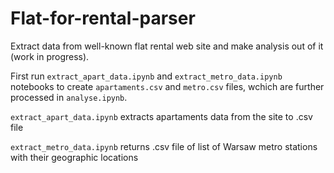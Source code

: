 # Flat-for-rental-parser

Extract data from well-known flat rental web site and make analysis out of it (work in progress).

First run `extract_apart_data.ipynb` and `extract_metro_data.ipynb` notebooks to create `apartaments.csv` and `metro.csv` files, wchich are further processed in `analyse.ipynb`.

`extract_apart_data.ipynb` extracts apartaments data from the site to .csv file

`extract_metro_data.ipynb` returns .csv file of list of Warsaw metro stations with their geographic locations
